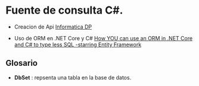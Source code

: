 # Fuente de consulta C#.
- Creacion de Api [Informatica DP](https://www.youtube.com/watch?v=Gua0O0Q7I58)

- Uso de ORM en .NET Core y C#
[How YOU can use an ORM in .NET Core and C# to type less SQL -starring Entity Framework](https://softchris.github.io/pages/dotnet-orm.html#create-the-database)


## Glosario
- **DbSet** : repsenta una tabla en la base de datos.
